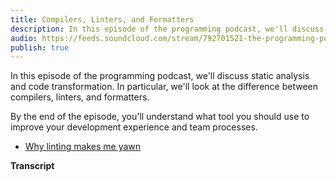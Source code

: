 ```yaml
---
title: Compilers, Linters, and Formatters
description: In this episode of the programming podcast, we'll discuss static analysis and code transformation. In particular, we'll look at the difference between compilers, linters, and formatters. By the end of the episode, you'll understand what tool you should use to improve your development experience and team processes.
audio: https://feeds.soundcloud.com/stream/792701521-the-programming-podcast-episode-15-compilers-linters-and-formatters.mp3
publish: true
---
```


In this episode of the programming podcast, we'll discuss static analysis and code transformation. In particular, we'll look at the difference between compilers, linters, and formatters.

By the end of the episode, you'll understand what tool you should use to improve your development experience and team processes.

- [Why linting makes me yawn](https://medium.com/@Jakeherringbone/why-linting-makes-me-yawn-cadbd9a51ca9)

**Transcript**
